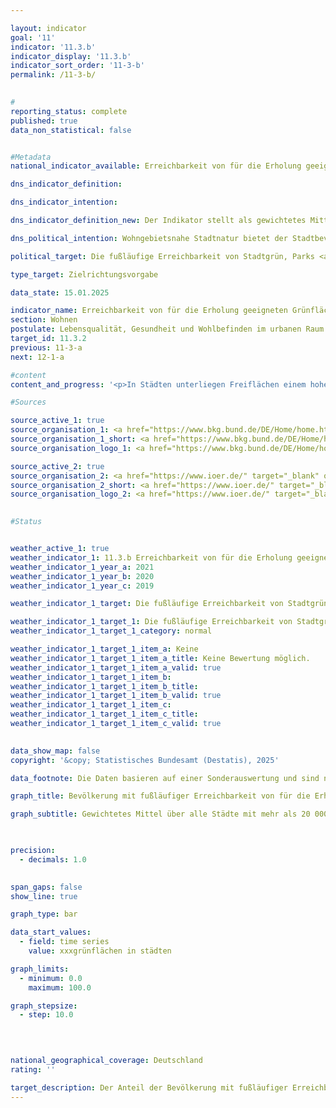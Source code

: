 ```yaml
---

layout: indicator        
goal: '11'        
indicator: '11.3.b'        
indicator_display: '11.3.b'        
indicator_sort_order: '11-3-b'        
permalink: /11-3-b/        
        

#
reporting_status: complete        
published: true        
data_non_statistical: false        


#Metadata        
national_indicator_available: Erreichbarkeit von für die Erholung geeigneten Grünflächen in Städten        

dns_indicator_definition:         

dns_indicator_intention:         

dns_indicator_definition_new: Der Indikator stellt als gewichtetes Mittel über alle Städte mit mehr als 20&nbsp;000&nbsp;Einwohnerinnen und Einwohner den Anteil der Bevölkerung (in Prozent) dar, der in fußläufiger Entfernung (maximal 300&nbsp;m Luftlinie) zu, für die Erholung geeigneten, Grünflächen mit einer definierten Mindestgröße von einem Hektar wohnt.        

dns_political_intention: Wohngebietsnahe Stadtnatur bietet der Stadtbevölkerung wichtige Räume für Erholung, Bewegung, Sport, Naturerfahrung und Begegnung und sorgt für eine Anpassung an Wetterextreme, wie <abbr title="zum Beispiel" tabindex="0">z. B.</abbr> durch Kühlung in Hitzeperioden, Frischlufterzeugung oder durch Regenrückhalt bei Starkregenereignissen. Sie hat somit eine große Bedeutung für Umweltgerechtigkeit und Lebensqualität inklusive körperlichem und psychischem Wohlbefinden.        

political_target: Die fußläufige Erreichbarkeit von Stadtgrün, Parks <abbr title="und so weiter (et cetera)" tabindex="0">etc.</abbr> in Städten soll perspektivisch für alle Bewohnerinnen und Bewohner ermöglicht werden        

type_target: Zielrichtungsvorgabe        

data_state: 15.01.2025        

indicator_name: Erreichbarkeit von für die Erholung geeigneten Grünflächen in Städten        
section: Wohnen        
postulate: Lebensqualität, Gesundheit und Wohlbefinden im urbanen Raum erhalten und steigern        
target_id: 11.3.2        
previous: 11-3-a        
next: 12-1-a        

#content         
content_and_progress: '<p>In Städten unterliegen Freiflächen einem hohen Nutzungsdruck. Eine zentrale Herausforderung der Stadt- und Raumplanung besteht darin, ausreichend Flächen für Wohn- und Nichtwohngebäude bereitzustellen und gleichzeitig die Ausdehnung der Siedlungsflächen zu begrenzen. Das <a href="https://dns-indikatoren.de/11-1-a/">Ziel 11.1.a</a> der Deutschen Nachhaltigkeitsstrategie fordert, dass die Ausweitung der Siedlungs- und Verkehrsfläche bis 2030&nbsp;auf maximal 30&nbsp;Hektar pro Tag zurückgehen und ab 2050&nbsp;netto überhaupt keine Ausweitung der Siedlungs- und Verkehrsfläche stattfinden soll.<br><br>Internationale Strategien und Zielsetzungen, wie die <abbr title="Europäische Union" tabindex="0">EU</abbr>-Biodiversitätsstrategie 2030&nbsp;und die <abbr title="Europäische Union" tabindex="0">EU</abbr>-Verordnung zur Wiederherstellung der Natur, betonen die Bedeutung der Erhaltung und Wiederherstellung von Grünflächen in städtischen Gebieten. Der Bericht „Urban Green Space and Health“ der Weltgesundheitsorganisation (<abbr title="World Health Organization (Weltgesundheitsorganisation)" tabindex="0">WHO</abbr>) aus dem Jahr 2017&nbsp;hebt die positiven gesundheitlichen Auswirkungen von Grünflächen hervor, während der World Cities Report 2022&nbsp;der <abbr title="United Nations (Vereinte Nationen)" tabindex="0">UN</abbr>-HABITAT (Programm der Vereinten Nationen für menschliche Siedlungen) die Rolle grüner Infrastruktur für eine nachhaltige städtische Entwicklung unterstreicht.<br><br>Der vom Leibniz-Institut für ökologische Raumentwicklung (IÖR) berechnete Indikator quantifiziert auf bundesweiter Ebene den Anteil der städtischen Bevölkerung, der öffentlich zugängliche Grün- oder Wasserflächen innerhalb einer fußläufigen Entfernung von 500&nbsp;Metern von seinem Wohnort erreicht. Diese Entfernung entspricht einer maximalen Luftliniendistanz von etwa 300&nbsp;Metern, die in etwa 10&nbsp;bis 15&nbsp;Minuten zu Fuß zurückgelegt werden kann. Real existierende Barrieren, wie fehlende Bahn- oder Autobahnübergänge, Brücken über Fließgewässer oder ähnliche infrastrukturelle Hemmnisse, die in einzelnen Fällen die tatsächliche Wegstrecke erheblich verlängern können, werden in der Analyse nicht berücksichtigt.<br><br>Die Datengrundlage für die öffentlich zugänglichen Grün- oder Wasserflächen ist das Digitale Basis-Landschaftsmodell (ATKIS Basis-DLM) der deutschen Vermessungsverwaltungen. In die Analyse flossen vegetationsbestandene und wasserbedeckte Flächen ein, die öffentlich zugänglich sind und potenziell eine Erholungswirkung besitzen. Berücksichtigt wurden vielfältige Nutzungsarten, darunter passive Erholung durch Betrachtung, sportliche Aktivitäten oder sozial-interaktive Formen der Erholung. Beispiele für solche Flächen sind Parks, Friedhöfe, Wälder und Gewässerflächen. Kleingartenanlagen wurden ebenfalls in die Flächenauswahl einbezogen, da sie tendenziell öffentlich zugänglich sind und ein Bestandteil des Grünsystems der Städte und Gemeinden darstellen. Für alle Nutzungsarten gilt, dass nur Flächen mit einer Mindestgröße von einem Hektar in die Berechnung einbezogen wurden.<br><br>Zur Ermittlung des Indikatorwertes wurde für alle berücksichtigten Flächen ein Puffer von 300&nbsp;Metern erstellt. Diese Pufferpolygone wurden mit dem Datensatz „Haushalte Einwohner Bund“ (HH-EW-Bund) des Bundesamtes für Kartographie und Geodäsie (<abbr title="Bundesamt für Kartographie und Geodäsie" tabindex="0">BKG</abbr>) verschnitten. Wohnhäuser innerhalb der Pufferzone wurden mit einem Attribut zur Erreichbarkeit von Grün- oder Wasserflächen versehen. In die Berechnung des Indikators gehen alle deutschen Städte mit mindestens 20&nbsp;000&nbsp;Einwohnerinnen und Einwohnern ein, insgesamt 666&nbsp;Städte (Stand: 2020). Diese Auswahl bleibt über alle Berichtsjahre hinweg konstant.<br><br>Der Indikatorwert wird als prozentualer Anteil der Einwohnerzahl in den als erreichbar gekennzeichneten Wohnhäusern an der gesamten städtischen Bevölkerung berechnet. Anschließend wird der bundesweite Durchschnitt als bevölkerungsgewichteter Mittelwert aller Städte ermittelt. Zwischen 2019&nbsp;und 2021&nbsp;zeigte der Indikator nur geringe Schwankungen, wobei 2021&nbsp;83,3&nbsp;% der Bevölkerung in den betrachteten Städten Zugang zu erholungsrelevanten Grün- oder Wasserflächen im Umkreis von 300&nbsp;Metern ihres Wohnorts hatten. Von den insgesamt 48,8&nbsp;Millionen Stadtbewohnerinnen und Stadtbewohnern der betrachteten Städte hatten somit 40,6&nbsp;Millionen fußläufigen Zugang zu öffentlich zugänglichen Grün- oder Wasserflächen, während für etwa 8,1&nbsp;Millionen Menschen kein solcher Zugang bestand.<br><br>Die Ergebnisse zeigen, dass ein großer Teil der Stadtbevölkerung Zugang zu erholungsrelevanten Grün- oder Wasserflächen hat. Dennoch lassen die Daten der drei Berichtsjahre keine Entwicklung erkennen, die die angestrebte flächendeckende Versorgung aller Stadtbewohnerinnen und Stadtbewohner als erreichbar erscheinen lässt. Von den 666&nbsp;untersuchten Städten erreichten 244&nbsp;einen Versorgungsgrad von mindestens 90&nbsp;%. In zehn Städten (Ennepetal, Netphen, Wiehl, Schmallenberg, Idar-Oberstein, Lennestadt, Overath, Greiz, Schramberg, Wipperfürth) haben über 99&nbsp;% der Bevölkerung Zugang zu erholungsrelevanten Grün- oder Wasserflächen, während in vier Städten (Viernheim, Fellbach, Kaarst und Schwetzingen) der Versorgungsgrad unter 50&nbsp;% liegt.<br><br>Der Indikator erfasst jedoch nicht den Charakter von Wohngebieten: Einerseits könnte ein Teil der nicht versorgten Gebiete in weniger dicht besiedelten Vororten liegen, in denen größere Grünflächen seltener sind, die Bewohnerinnen und Bewohner jedoch häufig über private Gärten verfügen und von der aufgelockerten Bebauung profitieren. Zudem bleiben durch die Fokussierung auf Grün- und Wasserflächen Bereiche unberücksichtigt, die ebenfalls Freizeit- und Erholungseffekte bieten können, wie etwa verkehrsberuhigte Bereiche oder Fußgängerzonen.<br><br>Andererseits bleiben durch die Darstellung des reinen Vorhandenseins von Grünflächen in der Umgebung, Umfang und Qualität der Versorgung an Grünflächen unberücksichtigt. Die Bevölkerung in sehr dicht besiedelten Gebieten mit wenigen kleinen Grünflächen in der Umgebung geht genauso in den Indikator ein wie die Bevölkerung in eher dünn besiedelten Bereichen, der pro Person eine deutlich größere erholungsrelevante Grünfläche zur Verfügung steht. Auch werden die (nach subjektivem Empfinden) stark unterschiedlichen Erholungseffekte der verschiedenen Flächenarten nicht berücksichtigt.</p>'                

#Sources        

source_active_1: true
source_organisation_1: <a href="https://www.bkg.bund.de/DE/Home/home.html" target="_blank" onclick="return confirm_alert('vom BKG', 'De')">Bundesamt für Kartographie und Geodäsie</a>
source_organisation_1_short: <a href="https://www.bkg.bund.de/DE/Home/home.html" target="_blank" onclick="return confirm_alert('vom BKG', 'De')">Bundesamt für Kartographie und Geodäsie</a>
source_organisation_logo_1: <a href="https://www.bkg.bund.de/DE/Home/home.html" target="_blank" onclick="return confirm_alert('vom BKG', 'De')"><img src="https://dnsTestEnvironment.github.io/dns-indicators/public/OrgImgDe/bkg.png" alt="Bundesamt für Kartographie und Geodäsie" title=" Klicken Sie hier um zur Homepage der Organisation Bundesamt für Kartographie und Geodäsie zu gelangen." style="height:60px; width:148px; border:transparent"/></a>

source_active_2: true
source_organisation_2: <a href="https://www.ioer.de/" target="_blank" onclick="return confirm_alert('des Leibniz-Instituts für ökologische Raumentwicklung', 'De')">Leibniz-Institut für ökologische Raumentwicklung</a>
source_organisation_2_short: <a href="https://www.ioer.de/" target="_blank" onclick="return confirm_alert('des Leibniz-Instituts für ökologische Raumentwicklung', 'De')">Leibniz-Institut für ökologische Raumentwicklung</a>
source_organisation_logo_2: <a href="https://www.ioer.de/" target="_blank" onclick="return confirm_alert('des Leibniz-Instituts für ökologische Raumentwicklung', 'De')"><img src="https://dnsTestEnvironment.github.io/dns-indicators/public/OrgImgDe/ioer.png" alt="Leibniz-Institut für ökologische Raumentwicklung" title=" Klicken Sie hier um zur Homepage der Organisation Leibniz-Institut für ökologische Raumentwicklung zu gelangen." style="height:60px; width:148px; border:transparent"/></a>
        

#Status        


weather_active_1: true
weather_indicator_1: 11.3.b Erreichbarkeit von für die Erholung geeigneten Grünflächen in Städten
weather_indicator_1_year_a: 2021
weather_indicator_1_year_b: 2020
weather_indicator_1_year_c: 2019

weather_indicator_1_target: Die fußläufige Erreichbarkeit von Stadtgrün, Parks <abbr title="und so weiter (et cetera)" tabindex="0">etc.</abbr> in Städten soll perspektivisch für alle Bewohnerinnen und Bewohner ermöglicht werden

weather_indicator_1_target_1: Die fußläufige Erreichbarkeit von Stadtgrün, Parks <abbr title="und so weiter (et cetera)" tabindex="0">etc.</abbr> in Städten soll perspektivisch für alle Bewohnerinnen und Bewohnerer möglicht werden
weather_indicator_1_target_1_category: normal

weather_indicator_1_target_1_item_a: Keine
weather_indicator_1_target_1_item_a_title: Keine Bewertung möglich.
weather_indicator_1_target_1_item_a_valid: true
weather_indicator_1_target_1_item_b: 
weather_indicator_1_target_1_item_b_title: 
weather_indicator_1_target_1_item_b_valid: true
weather_indicator_1_target_1_item_c: 
weather_indicator_1_target_1_item_c_title: 
weather_indicator_1_target_1_item_c_valid: true        
        

data_show_map: false        
copyright: '&copy; Statistisches Bundesamt (Destatis), 2025'        

data_footnote: Die Daten basieren auf einer Sonderauswertung und sind nicht öffentlich zugänglich.        

graph_title: Bevölkerung mit fußläufiger Erreichbarkeit von für die Erholung geeigneten Grünflächen in Städten        

graph_subtitle: Gewichtetes Mittel über alle Städte mit mehr als 20 000 Einwohnerinnen und Einwohner        

        

precision: 
  - decimals: 1.0
            

span_gaps: false        
show_line: true        

graph_type: bar                

data_start_values: 
  - field: time series
    value: xxxgrünflächen in städten        

graph_limits: 
  - minimum: 0.0
    maximum: 100.0        

graph_stepsize: 
  - step: 10.0
            

                        

national_geographical_coverage: Deutschland                
rating: ''        

target_description: Der Anteil der Bevölkerung mit fußläufiger Erreichbarkeit von für die Erholung geeigneten Grünflächen in Städten soll steigen.<br><br>Keine Bewertung möglich. Zu wenig Datenpunkte.        
---
```


